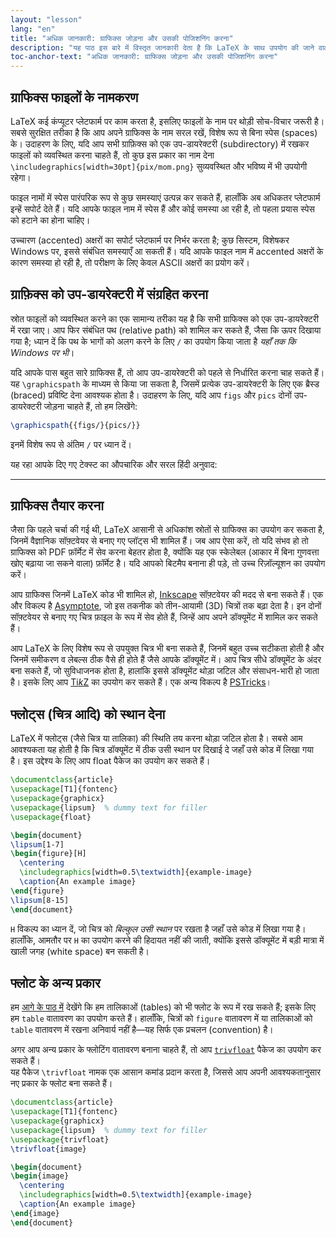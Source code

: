 ```yaml
---
layout: "lesson"
lang: "en"
title: "अधिक जानकारी: ग्राफिक्स जोड़ना और उसकी पोजिशनिंग करना"
description: "यह पाठ इस बारे में विस्तृत जानकारी देता है कि LaTeX के साथ उपयोग की जाने वाली ग्राफिक्स फाइलों को बेहतर ढंग से कैसे नामित और संग्रहीत किया जाए, तथा आप LaTeX के भीतर से अपने स्वयं के ग्राफिक्स कैसे बना सकते हैं।"
toc-anchor-text: "अधिक जानकारी: ग्राफिक्स जोड़ना और उसकी पोजिशनिंग करना"
---
```


## ग्राफिक्स फाइलों के नामकरण

LaTeX कई कंप्यूटर प्लेटफार्म पर काम करता है, इसलिए फाइलों के नाम पर थोड़ी सोच-विचार जरूरी है। सबसे सुरक्षित तरीका है कि आप अपने ग्राफिक्स के नाम सरल रखें, विशेष रूप से बिना स्पेस (spaces) के। उदाहरण के लिए, यदि आप सभी ग्राफ़िक्स को एक उप-डायरेक्टरी (subdirectory) में रखकर फाइलों को व्यवस्थित करना चाहते हैं, तो कुछ इस प्रकार का नाम देना `\includegraphics[width=30pt]{pix/mom.png}` सुव्यवस्थित और भविष्य में भी उपयोगी रहेगा।

फाइल नामों में स्पेस पारंपरिक रूप से कुछ समस्याएं उत्पन्न कर सकते हैं, हालाँकि अब अधिकतर प्लेटफार्म इन्हें सपोर्ट देते हैं। यदि आपके फाइल नाम में स्पेस हैं और कोई समस्या आ रही है, तो पहला प्रयास स्पेस को हटाने का होना चाहिए।

उच्चारण (accented) अक्षरों का सपोर्ट प्लेटफार्म पर निर्भर करता है; कुछ सिस्टम, विशेषकर Windows पर, इससे संबंधित समस्याएँ आ सकती हैं। यदि आपके फाइल नाम में accented अक्षरों के कारण समस्या हो रही है, तो परीक्षण के लिए केवल ASCII अक्षरों का प्रयोग करें।

## ग्राफ़िक्स को उप-डायरेक्टरी में संग्रहित करना

स्रोत फाइलों को व्यवस्थित करने का एक सामान्य तरीका यह है कि सभी ग्राफिक्स को एक उप-डायरेक्टरी में रखा जाए। आप फिर संबंधित पथ (relative path) को शामिल कर सकते हैं, जैसा कि ऊपर दिखाया गया है; ध्यान दें कि पथ के भागों को अलग करने के लिए `/` का उपयोग किया जाता है _यहाँ तक कि Windows पर भी_।

यदि आपके पास बहुत सारे ग्राफिक्स हैं, तो आप उप-डायरेक्टरी को पहले से निर्धारित करना चाह सकते हैं। यह `\graphicspath` के माध्यम से किया जा सकता है, जिसमें प्रत्येक उप-डायरेक्टरी के लिए एक ब्रैस्ड (braced) प्रविष्टि देना आवश्यक होता है। उदाहरण के लिए, यदि आप `figs` और `pics` दोनों उप-डायरेक्टरी जोड़ना चाहते हैं, तो हम लिखेंगे:


<!-- {% raw %} -->
```latex
\graphicspath{{figs/}{pics/}}
```
<!-- {% endraw %} -->

इनमें विशेष रूप से अंतिम `/` पर ध्यान दें।


यह रहा आपके दिए गए टेक्स्ट का औपचारिक और सरल हिंदी अनुवाद:

---

## ग्राफिक्स तैयार करना

जैसा कि पहले चर्चा की गई थी, LaTeX आसानी से अधिकांश स्रोतों से ग्राफिक्स का उपयोग कर सकता है, जिनमें वैज्ञानिक सॉफ़्टवेयर से बनाए गए प्लॉट्स भी शामिल हैं। जब आप ऐसा करें, तो यदि संभव हो तो ग्राफिक्स को PDF फ़ॉर्मेट में सेव करना बेहतर होता है, क्योंकि यह एक स्केलेबल (आकार में बिना गुणवत्ता खोए बढ़ाया जा सकने वाला) फ़ॉर्मेट है। यदि आपको बिटमैप बनाना ही पड़े, तो उच्च रिज़ॉल्यूशन का उपयोग करें।

आप ग्राफिक्स जिनमें LaTeX कोड भी शामिल हो, [Inkscape](https://inkscape.org/) सॉफ़्टवेयर की मदद से बना सकते हैं। एक और विकल्प है [Asymptote](https://www.ctan.org/pkg/asymptote), जो इस तकनीक को तीन-आयामी (3D) चित्रों तक बढ़ा देता है। इन दोनों सॉफ़्टवेयर से बनाए गए चित्र फ़ाइल के रूप में सेव होते हैं, जिन्हें आप अपने डॉक्यूमेंट में शामिल कर सकते हैं।

आप LaTeX के लिए विशेष रूप से उपयुक्त चित्र भी बना सकते हैं, जिनमें बहुत उच्च सटीकता होती है और जिनमें समीकरण व लेबल्स ठीक वैसे ही होते हैं जैसे आपके डॉक्यूमेंट में। आप चित्र सीधे डॉक्यूमेंट के अंदर बना सकते हैं, जो सुविधाजनक होता है, हालांकि इससे डॉक्यूमेंट थोड़ा जटिल और संसाधन-भारी हो जाता है। इसके लिए आप [Ti*k*Z](https://ctan.org/pkg/pgf) का उपयोग कर सकते हैं। एक अन्य विकल्प है [PSTricks](https://ctan.org/pkg/pstricks-base)।



## फ्लोट्स (चित्र आदि) को स्थान देना
LaTeX में फ्लोट्स (जैसे चित्र या तालिका) की स्थिति तय करना थोड़ा जटिल होता है। सबसे आम आवश्यकता यह होती है कि चित्र डॉक्यूमेंट में ठीक उसी स्थान पर दिखाई दे जहाँ उसे कोड में लिखा गया है। इस उद्देश्य के लिए आप float पैकेज का उपयोग कर सकते हैं।


```latex
\documentclass{article}
\usepackage[T1]{fontenc}
\usepackage{graphicx}
\usepackage{lipsum}  % dummy text for filler
\usepackage{float}

\begin{document}
\lipsum[1-7]
\begin{figure}[H]
  \centering
  \includegraphics[width=0.5\textwidth]{example-image}
  \caption{An example image}
\end{figure}
\lipsum[8-15]
\end{document}
```

`H` विकल्प का ध्यान दें, जो चित्र को *बिल्कुल उसी स्थान* पर रखता है जहाँ उसे कोड में लिखा गया है। हालाँकि, आमतौर पर `H` का उपयोग करने की हिदायत नहीं की जाती, क्योंकि इससे डॉक्यूमेंट में बड़ी मात्रा में खाली जगह (white space) बन सकती है।



## फ्लोट के अन्य प्रकार

हम [आगे के पाठ में](lesson-08) देखेंगे कि हम तालिकाओं (tables) को भी फ्लोट के रूप में रख सकते हैं; इसके लिए हम `table` वातावरण का उपयोग करते हैं। हालाँकि, चित्रों को `figure` वातावरण में या तालिकाओं को `table` वातावरण में रखना अनिवार्य नहीं है—यह सिर्फ एक प्रचलन (convention) है।

अगर आप अन्य प्रकार के फ्लोटिंग वातावरण बनाना चाहते हैं, तो आप [`trivfloat`](https://ctan.org/pkg/trivfloat) पैकेज का उपयोग कर सकते हैं।  
यह पैकेज `\trivfloat` नामक एक आसान कमांड प्रदान करता है, जिससे आप अपनी आवश्यकतानुसार नए प्रकार के फ्लोट बना सकते हैं।

```latex
\documentclass{article}
\usepackage[T1]{fontenc}
\usepackage{graphicx}
\usepackage{lipsum}  % dummy text for filler
\usepackage{trivfloat}
\trivfloat{image}

\begin{document}
\begin{image}
  \centering
  \includegraphics[width=0.5\textwidth]{example-image}
  \caption{An example image}
\end{image}
\end{document}
```
